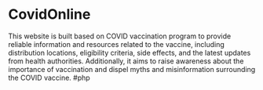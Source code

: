 # CovidOnline
This website is built based on COVID vaccination program to provide reliable information and resources related to the vaccine, including distribution locations, eligibility criteria, side effects, and the latest updates from health authorities. Additionally, it aims to raise awareness about the importance of vaccination and dispel myths and misinformation surrounding the COVID vaccine.
#php
